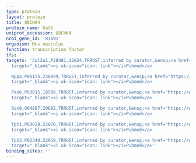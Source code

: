 ```yaml
---
type: protein
layout: protein
title: Q8CHK4
protein_name: Kat5
uniprot_accession: Q8CHK4
ncbi_gene_id: '81601'
organism: Mus musculus
function: transcription factor
tfs: ''
targets: 'Col2a1,P28481,12824,TRRUST,inferred by curator,&ensp;<a href="https://www.ncbi.nlm.nih.gov/pubmed/?term=18390577%5Buid%5D"
  target="_blank"><i uk-icon="icon: link"></i>Pubmed</a>

  Nppa,P05125,230899,TRRUST,inferred by curator,&ensp;<a href="https://www.ncbi.nlm.nih.gov/pubmed/?term=16597624%5Buid%5D"
  target="_blank"><i uk-icon="icon: link"></i>Pubmed</a>

  Pax6,P63015,18508,TRRUST,inferred by curator,&ensp;<a href="https://www.ncbi.nlm.nih.gov/pubmed/?term=22766506%5Buid%5D"
  target="_blank"><i uk-icon="icon: link"></i>Pubmed</a>

  Sox9,Q04887,20682,TRRUST,inferred by curator,&ensp;<a href="https://www.ncbi.nlm.nih.gov/pubmed/?term=18390577%5Buid%5D"
  target="_blank"><i uk-icon="icon: link"></i>Pubmed</a>

  Tpt1,P63028,22070,TRRUST,inferred by curator,&ensp;<a href="https://www.ncbi.nlm.nih.gov/pubmed/?term=18499675%5Buid%5D"
  target="_blank"><i uk-icon="icon: link"></i>Pubmed</a>

  Tp53,P02340,22059,TRRUST,inferred by curator,&ensp;<a href="https://www.ncbi.nlm.nih.gov/pubmed/?term=24621507%5Buid%5D"
  target="_blank"><i uk-icon="icon: link"></i>Pubmed</a>'
binding_sites: ''
---
```


